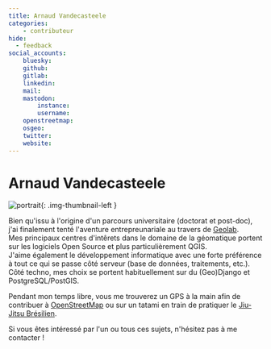 ```yaml
---
title: Arnaud Vandecasteele
categories:
    - contributeur
hide:
  - feedback
social_accounts:
    bluesky:
    github:
    gitlab:
    linkedin:
    mail:
    mastodon:
        instance:
        username:
    openstreetmap:
    osgeo:
    twitter:
    website:
---
```


# Arnaud Vandecasteele

<!-- --8<-- [start:author-sign-block] -->

![portrait](https://cdn.geotribu.fr/img/internal/contributeurs/avdc.jpg "portrait"){: .img-thumbnail-left }

Bien qu'issu à l'origine d'un parcours universitaire (doctorat et post-doc), j'ai finalement tenté l'aventure entrepreunariale au travers de [Geolab](https://geolab.re/).  
Mes principaux centres d'intêrets dans le domaine de la géomatique portent sur les logiciels Open Source et plus particulièrement QGIS.  
J'aime également le développement informatique avec une forte préférence à tout ce qui se passe côté serveur (base de données, traitements, etc.). Côté techno, mes choix se portent habituellement sur du (Geo)Django et PostgreSQL/PostGIS.

Pendant mon temps libre, vous me trouverez un GPS à la main afin de contribuer à [OpenStreetMap](https://www.openstreetmap.org/) ou sur un tatami en train de pratiquer le [Jiu-Jitsu Brésilien](https://fr.wikipedia.org/wiki/Jiu-jitsu_br%C3%A9silien).

Si vous êtes intéressé par l'un ou tous ces sujets, n'hésitez pas à me contacter !

<!-- --8<-- [end:author-sign-block] -->
